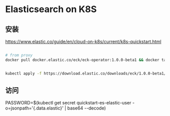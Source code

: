 # Elasticsearch on K8S

## 安装
https://www.elastic.co/guide/en/cloud-on-k8s/current/k8s-quickstart.html

``` bash

# from proxy
docker pull docker.elastic.co/eck/eck-operator:1.0.0-beta1 && docker tag docker.elastic.co/eck/eck-operator:1.0.0-beta1 registry.local.com/mirror/eck-operator:1.0.0-beta1 && docker push registry.local.com/mirror/eck-operator:1.0.0-beta1


kubectl apply -f https://download.elastic.co/downloads/eck/1.0.0-beta1/all-in-one.yaml

```

## 访问

PASSWORD=$(kubectl get secret quickstart-es-elastic-user -o=jsonpath='{.data.elastic}' | base64 --decode)